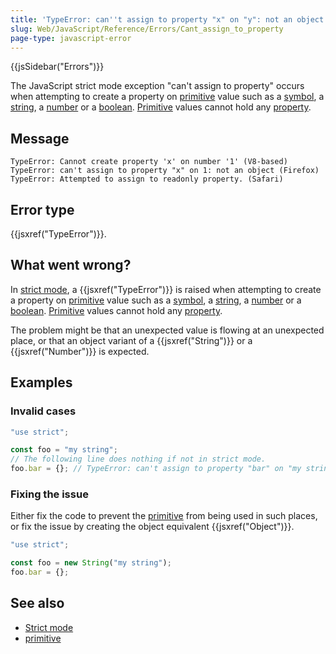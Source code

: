 ```yaml
---
title: 'TypeError: can''t assign to property "x" on "y": not an object'
slug: Web/JavaScript/Reference/Errors/Cant_assign_to_property
page-type: javascript-error
---
```


{{jsSidebar("Errors")}}

The JavaScript strict mode exception "can't assign to property" occurs when attempting
to create a property on [primitive](/Glossary/Primitive) value
such as a [symbol](/Web/JavaScript/Reference/Global_Objects/Symbol), a [string](/Glossary/String), a [number](/Glossary/Number) or a [boolean](/Glossary/Boolean). [Primitive](/Glossary/Primitive) values cannot hold any [property](/Glossary/Property/JavaScript).

## Message

```plain
TypeError: Cannot create property 'x' on number '1' (V8-based)
TypeError: can't assign to property "x" on 1: not an object (Firefox)
TypeError: Attempted to assign to readonly property. (Safari)
```

## Error type

{{jsxref("TypeError")}}.

## What went wrong?

In [strict mode](/Web/JavaScript/Reference/Strict_mode), a {{jsxref("TypeError")}} is raised when attempting to
create a property on [primitive](/Glossary/Primitive) value such
as a [symbol](/Web/JavaScript/Reference/Global_Objects/Symbol), a [string](/Glossary/String), a [number](/Glossary/Number) or a [boolean](/Glossary/Boolean). [Primitive](/Glossary/Primitive) values cannot hold any [property](/Glossary/Property/JavaScript).

The problem might be that an unexpected value is flowing at an unexpected place, or
that an object variant of a {{jsxref("String")}} or a {{jsxref("Number")}} is expected.

## Examples

### Invalid cases

```js example-bad
"use strict";

const foo = "my string";
// The following line does nothing if not in strict mode.
foo.bar = {}; // TypeError: can't assign to property "bar" on "my string": not an object
```

### Fixing the issue

Either fix the code to prevent the [primitive](/Glossary/Primitive) from being used in such places, or fix the issue by creating the object equivalent {{jsxref("Object")}}.

```js example-good
"use strict";

const foo = new String("my string");
foo.bar = {};
```

## See also

- [Strict mode](/Web/JavaScript/Reference/Strict_mode)
- [primitive](/Glossary/Primitive)
